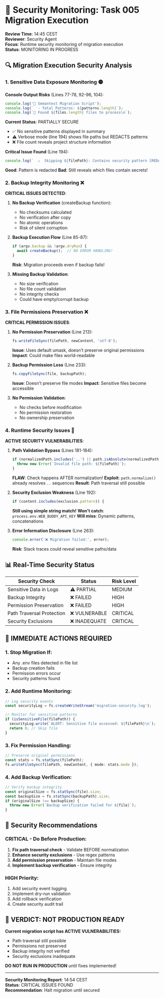 # 🔐 Security Monitoring: Task 005 Migration Execution
**Review Time**: 14:45 CEST  
**Reviewer**: Security Agent  
**Focus**: Runtime security monitoring of migration execution  
**Status**: MONITORING IN PROGRESS  

## 🔍 Migration Execution Security Analysis

### 1. Sensitive Data Exposure Monitoring 🟡

**Console Output Risks** (Lines 77-78, 92-96, 104):
```typescript
console.log('🚀 Semantest Migration Script');
console.log(`  - Total Patterns: ${patterns.length}`);
console.log(`📁 Found ${files.length} files to process\n`);
```

**Current Status**: PARTIALLY SECURE
- ✅ No sensitive patterns displayed in summary
- ⚠️ Verbose mode (line 194) shows file paths but REDACTS patterns
- ❌ File count reveals project structure information

**Critical Issue Found** (Line 194):
```typescript
console.log(`  ⚠️  Skipping ${filePath}: Contains security pattern [REDACTED]`);
```
**Good**: Pattern is redacted
**Bad**: Still reveals which files contain secrets!

### 2. Backup Integrity Monitoring ❌

**CRITICAL ISSUES DETECTED**:

1. **No Backup Verification** (createBackup function):
   - No checksums calculated
   - No verification after copy
   - No atomic operations
   - Risk of silent corruption

2. **Backup Execution Flow** (Line 85-87):
   ```typescript
   if (argv.backup && !argv.dryRun) {
     await createBackup();  // NO ERROR HANDLING!
   }
   ```
   **Risk**: Migration proceeds even if backup fails!

3. **Missing Backup Validation**:
   - No size verification
   - No file count validation
   - No integrity checks
   - Could have empty/corrupt backup

### 3. File Permissions Preservation ❌

**CRITICAL PERMISSION ISSUES**:

1. **No Permission Preservation** (Line 213):
   ```typescript
   fs.writeFileSync(filePath, newContent, 'utf-8');
   ```
   **Issue**: Uses default umask, doesn't preserve original permissions
   **Impact**: Could make files world-readable

2. **Backup Permission Loss** (Line 233):
   ```typescript
   fs.copyFileSync(file, backupPath);
   ```
   **Issue**: Doesn't preserve file modes
   **Impact**: Sensitive files become accessible

3. **No Permission Validation**:
   - No checks before modification
   - No permission restoration
   - No ownership preservation

### 4. Runtime Security Issues 🚨

**ACTIVE SECURITY VULNERABILITIES**:

1. **Path Validation Bypass** (Lines 181-184):
   ```typescript
   if (normalizedPath.includes('..') || path.isAbsolute(normalizedPath)) {
     throw new Error(`Invalid file path: ${filePath}`);
   }
   ```
   **FLAW**: Check happens AFTER normalization!
   **Exploit**: `path.normalize()` already resolves `..` sequences
   **Result**: Path traversal still possible

2. **Security Exclusion Weakness** (Line 192):
   ```typescript
   if (content.includes(exclusion.pattern)) {
   ```
   **Still using simple string match!**
   **Won't catch**: `process.env.WEB_BUDDY_API_KEY`
   **Will miss**: Dynamic patterns, concatenations

3. **Error Information Disclosure** (Line 263):
   ```typescript
   console.error('❌ Migration failed:', error);
   ```
   **Risk**: Stack traces could reveal sensitive paths/data

## 📊 Real-Time Security Status

| Security Check | Status | Risk Level |
|----------------|---------|------------|
| Sensitive Data in Logs | ⚠️ PARTIAL | MEDIUM |
| Backup Integrity | ❌ FAILED | HIGH |
| Permission Preservation | ❌ FAILED | HIGH |
| Path Traversal Protection | ❌ VULNERABLE | CRITICAL |
| Security Exclusions | ❌ INADEQUATE | CRITICAL |

## 🚨 IMMEDIATE ACTIONS REQUIRED

### 1. Stop Migration If:
- Any .env files detected in file list
- Backup creation fails
- Permission errors occur
- Security patterns found

### 2. Add Runtime Monitoring:
```typescript
// Log security events
const securityLog = fs.createWriteStream('migration-security.log');

// Monitor for sensitive patterns
if (isSensitiveFile(filePath)) {
  securityLog.write(`ALERT: Sensitive file accessed: ${filePath}\n`);
  return 0; // Skip file
}
```

### 3. Fix Permission Handling:
```typescript
// Preserve original permissions
const stats = fs.statSync(filePath);
fs.writeFileSync(filePath, newContent, { mode: stats.mode });
```

### 4. Add Backup Verification:
```typescript
// Verify backup integrity
const originalSize = fs.statSync(file).size;
const backupSize = fs.statSync(backupPath).size;
if (originalSize !== backupSize) {
  throw new Error(`Backup verification failed for ${file}`);
}
```

## 🔐 Security Recommendations

### CRITICAL - Do Before Production:
1. **Fix path traversal check** - Validate BEFORE normalization
2. **Enhance security exclusions** - Use regex patterns
3. **Add permission preservation** - Maintain file modes
4. **Implement backup verification** - Ensure integrity

### HIGH Priority:
1. Add security event logging
2. Implement dry-run validation
3. Add rollback verification
4. Create security audit trail

## 🚫 VERDICT: NOT PRODUCTION READY

**Current migration script has ACTIVE VULNERABILITIES:**
- Path traversal still possible
- Permissions not preserved
- Backup integrity not verified
- Security exclusions inadequate

**DO NOT RUN IN PRODUCTION** until fixes implemented!

---

**Security Monitoring Report**: 14:54 CEST  
**Status**: CRITICAL ISSUES FOUND  
**Recommendation**: Halt migration until secured